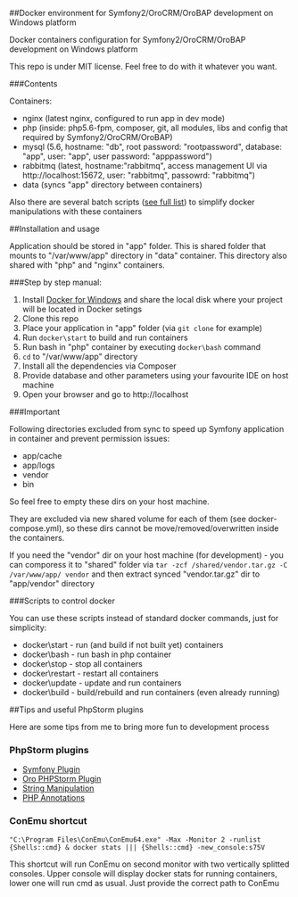 ##Docker environment for Symfony2/OroCRM/OroBAP development on Windows platform 

Docker containers configuration for Symfony2/OroCRM/OroBAP development on Windows platform

This repo is under MIT license. Feel free to do with it whatever you want.

###Contents

Containers:
- nginx (latest nginx, configured to run app in dev mode)
- php (inside: php5.6-fpm, composer, git, all modules, libs and config that required by Symfony2/OroCRM/OroBAP)
- mysql (5.6, hostname: "db", root password: "rootpassword", database: "app", user: "app", user password: "apppassword")
- rabbitmq (latest, hostname:"rabbitmq", access management UI via http://localhost:15672, user: "rabbitmq", passowrd: "rabbitmq")
- data (syncs "app" directory between containers)

Also there are several batch scripts ([see full list](#scripts-to-control-docker)) to simplify docker manipulations with these containers

##Installation and usage

Application should be stored in "app" folder. This is shared folder that mounts to "/var/www/app" directory in "data" container.
This directory also shared with "php" and "nginx" containers.

###Step by step manual:

1. Install [Docker for Windows](https://www.docker.com/products/docker#/windows) and share the local disk where your project will be located in Docker setings
2. Clone this repo
3. Place your application in "app" folder (via `git clone` for example)
4. Run `docker\start` to build and run containers
5. Run bash in "php" container by executing `docker\bash` command
6. `cd` to "/var/www/app" directory
7. Install all the dependencies via Composer
8. Provide database and other parameters using your favourite IDE on host machine
9. Open your browser and go to http://localhost

###Important

Following directories excluded from sync to speed up Symfony application in container and prevent permission issues:
- app/cache
- app/logs
- vendor
- bin

So feel free to empty these dirs on your host machine.

They are excluded via new shared volume for each of them (see docker-compose.yml), so these dirs cannot be move/removed/overwritten inside the containers.

If you need the "vendor" dir on your host machine (for development) - you can comporess it to "shared" folder via `tar -zcf /shared/vendor.tar.gz -C /var/www/app/ vendor` and then extract synced "vendor.tar.gz" dir to "app/vendor" directory

###Scripts to control docker

You can use these scripts instead of standard docker commands, just for simplicity:
- docker\start - run (and build if not built yet) containers
- docker\bash - run bash in php container
- docker\stop - stop all containers
- docker\restart - restart all containers
- docker\update - update and run containers
- docker\build - build/rebuild and run containers (even already running)

##Tips and useful PhpStorm plugins

Here are some tips from me to bring more fun to development process

### PhpStorm plugins

- [Symfony Plugin](https://plugins.jetbrains.com/plugin/7219)
- [Oro PHPStorm Plugin](https://plugins.jetbrains.com/plugin/8449?pr=idea)
- [String Manipulation](https://plugins.jetbrains.com/plugin/2162?pr=idea)
- [PHP Annotations](https://plugins.jetbrains.com/plugin/7320)

### ConEmu shortcut

`"C:\Program Files\ConEmu\ConEmu64.exe" -Max -Monitor 2 -runlist {Shells::cmd} & docker stats ||| {Shells::cmd} -new_console:s75V`

This shortcut will run ConEmu on second monitor with two vertically splitted consoles.
Upper console will display docker stats for running containers, lower one will run cmd as usual.
Just provide the correct path to ConEmu
